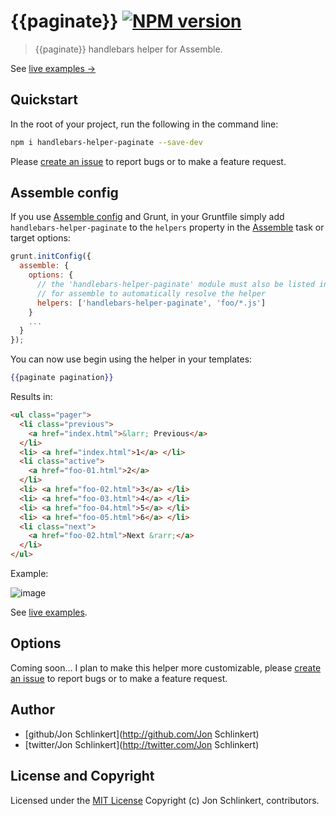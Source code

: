 # {{paginate}} [![NPM version](https://badge.fury.io/js/helper-paginate.png)](http://badge.fury.io/js/helper-paginate)

> {{paginate}} handlebars helper for Assemble.

See [live examples →](http://assemble.github.io/example-pagination/)


## Quickstart
In the root of your project, run the following in the command line:

```bash
npm i handlebars-helper-paginate --save-dev
```
Please [create an issue](https://github.com/helpers/handlebars-helper-paginate/issues/new) to report bugs or to make a feature request.


## Assemble config
If you use [Assemble config](http://assemble.io) and Grunt, in your Gruntfile simply add `handlebars-helper-paginate` to the `helpers` property in the [Assemble](http://assemble.io) task or target options:

```javascript
grunt.initConfig({
  assemble: {
    options: {
      // the 'handlebars-helper-paginate' module must also be listed in devDependencies
      // for assemble to automatically resolve the helper
      helpers: ['handlebars-helper-paginate', 'foo/*.js']
    }
    ...
  }
});
```

You can now use begin using the helper in your templates:

```handlebars
{{paginate pagination}}
```
Results in:

```html
<ul class="pager">
  <li class="previous">
    <a href="index.html">&larr; Previous</a>
  </li>
  <li> <a href="index.html">1</a> </li>
  <li class="active">
    <a href="foo-01.html">2</a>
  </li>
  <li> <a href="foo-02.html">3</a> </li>
  <li> <a href="foo-03.html">4</a> </li>
  <li> <a href="foo-04.html">5</a> </li>
  <li> <a href="foo-05.html">6</a> </li>
  <li class="next">
    <a href="foo-02.html">Next &rarr;</a>
  </li>
</ul>
```
Example:

![image](https://f.cloud.github.com/assets/383994/1436000/b8fd1968-414c-11e3-9019-90e3106ead76.png)

See [live examples](http://assemble.github.io/example-pagination/).

## Options

Coming soon... I plan to make this helper more customizable, please [create an issue](https://github.com/helpers/handlebars-helper-paginate/issues/new) to report bugs or to make a feature request.


## Author

+ [github/Jon Schlinkert](http://github.com/Jon Schlinkert)
+ [twitter/Jon Schlinkert](http://twitter.com/Jon Schlinkert)


## License and Copyright

Licensed under the [MIT License](./LICENSE-MIT)
Copyright (c) Jon Schlinkert, contributors.